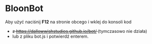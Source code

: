 <h1>BloonBot</h1>

Aby użyć naciśnij <b>F12</b> na stronie obcego i wklej do konsoli kod
- <s>z https://dallowwishstudios.github.io/bot/ </s> (tymczasowo nie działa)
- lub z pliku bot.js
i potwierdź enterem.
